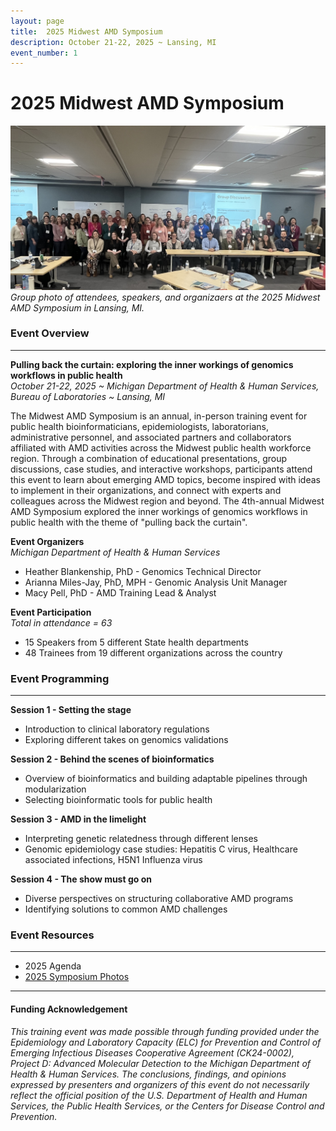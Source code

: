 ```yaml
---
layout: page
title:  2025 Midwest AMD Symposium
description: October 21-22, 2025 ~ Lansing, MI
event_number: 1
---
```

# 2025 Midwest AMD Symposium
![Group-photo](https://github.com/StaPH-B/midwest-region/blob/main/images/2025_Midwest-AMD-Symposium/IMG_0819.jpeg "Group photo")
*Group photo of attendees, speakers, and organizaers at the 2025 Midwest AMD Symposium in Lansing, MI.*

### Event Overview
***
**Pulling back the curtain: exploring the inner workings of genomics workflows in public health** \
*October 21-22, 2025 ~ Michigan Department of Health & Human Services, Bureau of Laboratories ~ Lansing, MI*

The Midwest AMD Symposium is an annual, in-person training event for public health bioinformaticians, epidemiologists, laboratorians, administrative personnel, and associated partners and collaborators affiliated with AMD activities across the Midwest public health workforce region. Through a combination of educational presentations, group discussions, case studies, and interactive workshops, participants attend this event to learn about emerging AMD topics, become inspired with ideas to implement in their organizations, and connect with experts and colleagues across the Midwest region and beyond. The 4th-annual Midwest AMD Symposium explored the inner workings of genomics workflows in public health with the theme of "pulling back the curtain".

**Event Organizers** \
*Michigan Department of Health & Human Services*
- Heather Blankenship, PhD - Genomics Technical Director
- Arianna Miles-Jay, PhD, MPH - Genomic Analysis Unit Manager
- Macy Pell, PhD - AMD Training Lead & Analyst

**Event Participation** \
*Total in attendance = 63*
- 15 Speakers from 5 different State health departments
- 48 Trainees from 19 different organizations across the country

### Event Programming
***
**Session 1 - Setting the stage**
 - Introduction to clinical laboratory regulations
 - Exploring different takes on genomics validations

**Session 2 - Behind the scenes of bioinformatics**
 - Overview of bioinformatics and building adaptable pipelines through modularization
 - Selecting bioinformatic tools for public health

**Session 3 - AMD in the limelight**
 - Interpreting genetic relatedness through different lenses
 - Genomic epidemiology case studies: Hepatitis C virus, Healthcare associated infections, H5N1 Influenza virus

**Session 4 - The show must go on**
 - Diverse perspectives on structuring collaborative AMD programs
 - Identifying solutions to common AMD challenges

### Event Resources
***
- 2025 Agenda
- [2025 Symposium Photos](https://github.com/StaPH-B/midwest-region/tree/main/images/2025_Midwest-AMD-Symposium)

***
#### Funding Acknowledgement
*This training event was made possible through funding provided under the Epidemiology and Laboratory Capacity (ELC) for Prevention and Control of Emerging Infectious Diseases Cooperative Agreement (CK24-0002), Project D: Advanced Molecular Detection to the Michigan Department of Health & Human Services. The conclusions, findings, and opinions expressed by presenters and organizers of this event do not necessarily reflect the official position of the U.S. Department of Health and Human Services, the Public Health Services, or the Centers for Disease Control and Prevention.*
